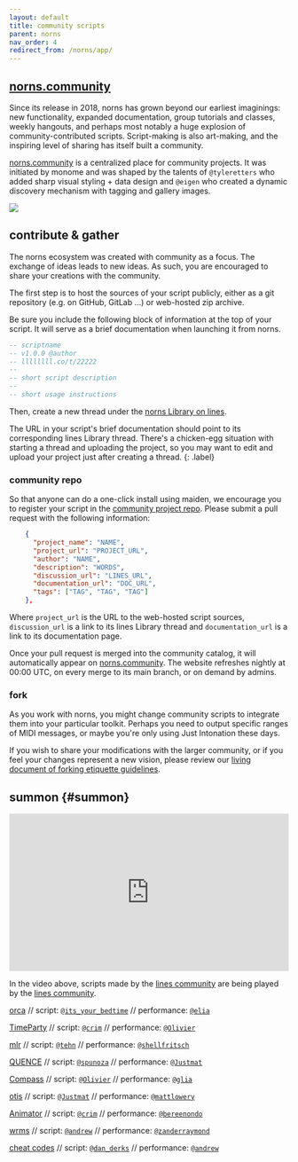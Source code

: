 ```yaml
---
layout: default
title: community scripts
parent: norns
nav_order: 4
redirect_from: /norns/app/
---
```


## [norns.community](https://norns.community)

Since its release in 2018, norns has grown beyond our earliest imaginings: new functionality, expanded documentation, group tutorials and classes, weekly hangouts, and perhaps most notably a huge explosion of community-contributed scripts. Script-making is also art-making, and the inspiring level of sharing has itself built a community.

[norns.community](https://norns.community) is a centralized place for community projects. It was initiated by monome and was shaped by the talents of `@tyleretters` who added sharp visual styling + data design and `@eigen` who created a dynamic discovery mechanism with tagging and gallery images.

![](/docs/norns/image/community_scripts-images/norns-community.png)

## contribute & gather

The norns ecosystem was created with community as a focus. The exchange of ideas leads to new ideas. As such, you are encouraged to share your creations with the community.

The first step is to host the sources of your script publicly, either as a git repository (e.g. on GitHub, GitLab ...) or web-hosted zip archive.

Be sure you include the following block of information at the top of your script. It will serve as a brief documentation when launching it from norns.

```lua
-- scriptname
-- v1.0.0 @author
-- llllllll.co/t/22222
--
-- short script description
--
-- short usage instructions
```

Then, create a new thread under the [norns Library on lines](https://llllllll.co/c/library).

The URL in your script's brief documentation should point to its corresponding lines Library thread. There's a chicken-egg situation with starting a thread and uploading the project, so you may want to edit and upload your project just after creating a thread.
{: .label}

### community repo

So that anyone can do a one-click install using maiden, we encourage you to register your script in the [community project repo](https://github.com/monome/norns-community/blob/main/community.json). Please submit a pull request with the following information:

```json
    {
      "project_name": "NAME",
      "project_url": "PROJECT_URL",
      "author": "NAME",
      "description": "WORDS",
      "discussion_url": "LINES_URL",
      "documentation_url": "DOC_URL",
      "tags": ["TAG", "TAG", "TAG"]
    },
```

Where `project_url` is the URL to the web-hosted script sources, `discussion_url` is a link to its lines Library thread and `documentation_url` is a link to its documentation page.

Once your pull request is merged into the community catalog, it will automatically appear on [norns.community](https://norns.community/). The website refreshes nightly at 00:00 UTC, on every merge to its main branch, or on demand by admins.

### fork

As you work with norns, you might change community scripts to integrate them into your particular toolkit. Perhaps you need to output specific ranges of MIDI messages, or maybe you're only using Just Intonation these days.

If you wish to share your modifications with the larger community, or if you feel your changes represent a new vision, please review our [living document of forking etiquette guidelines](https://llllllll.co/t/library-forking-etiquette-sharing-modifications/).

## summon {#summon}

<div style="padding:56.25% 0 0 0;position:relative;"><iframe src="https://player.vimeo.com/video/412510077?byline=0&portrait=0" style="position:absolute;top:0;left:0;width:100%;height:100%;" frameborder="0" allow="autoplay; fullscreen" allowfullscreen></iframe></div><script src="https://player.vimeo.com/api/player.js"></script>

In the video above, scripts made by the [lines community](https://llllllll.co) are being played by the [lines community](https://llllllll.co).

[orca](https://norns.community/en/authors/collabs/orca) // script: [`@its_your_bedtime`](https://www.instagram.com/its_your_bedtime/) // performance: [`@elia`](https://www.instagram.com/eliapiana/)

[TimeParty](https://llllllll.co/t/timeparty/22837) // script: [`@crim`](https://llllllll.co/u/crim/summary) // performance: [`@Olivier`](https://www.instagram.com/oliviercreurer/)

[mlr](https://llllllll.co/t/mlr-norns/21145) // script: [`@tehn`](https://softbits.bandcamp.com/album/rapid-history) // performance: [`@shellfritsch`](https://linktr.ee/coolmaritime)

[QUENCE](https://llllllll.co/t/quence/29436) // script: [`@spunoza`](https://www.youtube.com/channel/UCYTk7jkyot_w15r_7mqcTuw) // performance: [`@Justmat`](https://www.instagram.com/probably_justmat/)

[Compass](https://norns.community/en/authors/olivier/compass) // script: [`@Olivier`](https://www.instagram.com/oliviercreurer/) // performance: [`@glia`](https://www.instagram.com/zunaito/)

[otis](https://norns.community/en/authors/justmat/otis) // script: [`@Justmat`](https://www.instagram.com/probably_justmat/) // performance: [`@mattlowery`](https://www.instagram.com/mattlowery/)

[Animator](https://llllllll.co/t/animator/28242) // script: [`@crim`](https://llllllll.co/u/crim/summary) // performance: [`@bereenondo`](http://www.instagram.com/bereenondo)

[wrms](https://norns.community/en/authors/andrew/wrms) // script: [`@andrew`](https://www.instagram.com/_and.rew__/) // performance: [`@zanderraymond`](https://www.instagram.com/zanderraymond/)

[cheat codes](https://norns.community/en/authors/dan_derks/cheat_codes_2) // script: [`@dan_derks`](https://www.instagram.com/jailaibookie/) // performance: [`@andrew`](https://www.instagram.com/_and.rew__/)
